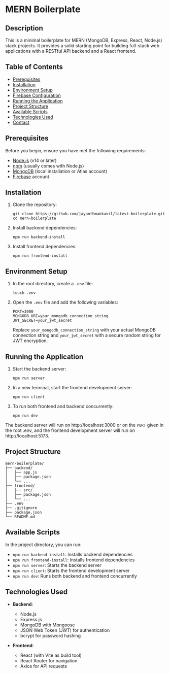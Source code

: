 # MERN Boilerplate

## Description

This is a minimal boilerplate for MERN (MongoDB, Express, React, Node.js) stack projects. It provides a solid starting point for building full-stack web applications with a RESTful API backend and a React frontend.

## Table of Contents

- [Prerequisites](#prerequisites)
- [Installation](#installation)
- [Environment Setup](#environment-setup)
- [Firebase Configuration](#firebase-configuration)
- [Running the Application](#running-the-application)
- [Project Structure](#project-structure)
- [Available Scripts](#available-scripts)
- [Technologies Used](#technologies-used)
- [Contact](#contact)

## Prerequisites

Before you begin, ensure you have met the following requirements:

* [Node.js](https://nodejs.org/) (v14 or later)
* [npm](https://www.npmjs.com/) (usually comes with Node.js)
* [MongoDB](https://www.mongodb.com/) (local installation or Atlas account)
* [Firebase](https://firebase.google.com/) account

## Installation

1. Clone the repository:
   ```
   git clone https://github.com/jayanthmankavil/latest-boilerplate.git
   cd mern-boilerplate
   ```

2. Install backend dependencies:
   ```
   npm run backend-install
   ```

3. Install frontend dependencies:
   ```
   npm run frontend-install
   ```

## Environment Setup

1. In the root directory, create a `.env` file:
   ```
   touch .env
   ```

2. Open the `.env` file and add the following variables:
   ```
   PORT=3000
   MONGODB_URI=your_mongodb_connection_string
   JWT_SECRET=your_jwt_secret
   ```
   Replace `your_mongodb_connection_string` with your actual MongoDB connection string and `your_jwt_secret` with a secure random string for JWT encryption.

## Running the Application

1. Start the backend server:
   ```
   npm run server
   ```

2. In a new terminal, start the frontend development server:
   ```
   npm run client
   ```

3. To run both frontend and backend concurrently:
   ```
   npm run dev
   ```

The backend server will run on http://localhost:3000 or on the `PORT` given in the root .env, and the frontend development server will run on http://localhost:5173.

## Project Structure

```
mern-boilerplate/
├── backend/
│   ├── app.js
│   ├── package.json
│   └── ...
├── frontend/
│   ├── src/
│   ├── package.json
│   └── ...
├── .env
├── .gitignore
├── package.json
└── README.md
```

## Available Scripts

In the project directory, you can run:

- `npm run backend-install`: Installs backend dependencies
- `npm run frontend-install`: Installs frontend dependencies
- `npm run server`: Starts the backend server
- `npm run client`: Starts the frontend development server
- `npm run dev`: Runs both backend and frontend concurrently

## Technologies Used

- **Backend**:
  - Node.js
  - Express.js
  - MongoDB with Mongoose
  - JSON Web Token (JWT) for authentication
  - bcrypt for password hashing

- **Frontend**:
  - React (with Vite as build tool)
  - React Router for navigation
  - Axios for API requests

